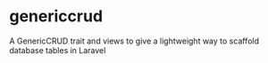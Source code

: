 # genericcrud
A GenericCRUD trait and views to give a lightweight way to scaffold database tables in Laravel
